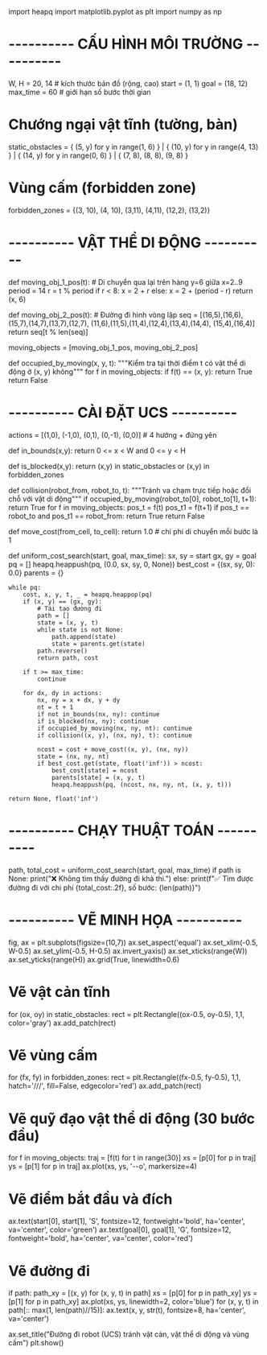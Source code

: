 import heapq
import matplotlib.pyplot as plt
import numpy as np

# ---------- CẤU HÌNH MÔI TRƯỜNG ----------
W, H = 20, 14  # kích thước bản đồ (rộng, cao)
start = (1, 1)
goal = (18, 12)
max_time = 60  # giới hạn số bước thời gian

# Chướng ngại vật tĩnh (tường, bàn)
static_obstacles = {
    (5, y) for y in range(1, 6)
} | {
    (10, y) for y in range(4, 13)
} | {
    (14, y) for y in range(0, 6)
} | {
    (7, 8), (8, 8), (9, 8)
}

# Vùng cấm (forbidden zone)
forbidden_zones = {(3, 10), (4, 10), (3,11), (4,11), (12,2), (13,2)}

# ---------- VẬT THỂ DI ĐỘNG ----------
def moving_obj_1_pos(t):
    # Di chuyển qua lại trên hàng y=6 giữa x=2..9
    period = 14
    r = t % period
    if r < 8:
        x = 2 + r
    else:
        x = 2 + (period - r)
    return (x, 6)

def moving_obj_2_pos(t):
    # Đường đi hình vòng lặp
    seq = [(16,5),(16,6),(15,7),(14,7),(13,7),(12,7),
           (11,6),(11,5),(11,4),(12,4),(13,4),(14,4),
           (15,4),(16,4)]
    return seq[t % len(seq)]

moving_objects = [moving_obj_1_pos, moving_obj_2_pos]

def occupied_by_moving(x, y, t):
    """Kiểm tra tại thời điểm t có vật thể di động ở (x, y) không"""
    for f in moving_objects:
        if f(t) == (x, y):
            return True
    return False

# ---------- CÀI ĐẶT UCS ----------
actions = [(1,0), (-1,0), (0,1), (0,-1), (0,0)]  # 4 hướng + đứng yên

def in_bounds(x,y):
    return 0 <= x < W and 0 <= y < H

def is_blocked(x,y):
    return (x,y) in static_obstacles or (x,y) in forbidden_zones

def collision(robot_from, robot_to, t):
    """Tránh va chạm trực tiếp hoặc đổi chỗ với vật di động"""
    if occupied_by_moving(robot_to[0], robot_to[1], t+1):
        return True
    for f in moving_objects:
        pos_t = f(t)
        pos_t1 = f(t+1)
        if pos_t == robot_to and pos_t1 == robot_from:
            return True
    return False

def move_cost(from_cell, to_cell):
    return 1.0  # chi phí di chuyển mỗi bước là 1

def uniform_cost_search(start, goal, max_time):
    sx, sy = start
    gx, gy = goal
    pq = []
    heapq.heappush(pq, (0.0, sx, sy, 0, None))
    best_cost = {(sx, sy, 0): 0.0}
    parents = {}

    while pq:
        cost, x, y, t, _ = heapq.heappop(pq)
        if (x, y) == (gx, gy):
            # Tái tạo đường đi
            path = []
            state = (x, y, t)
            while state is not None:
                path.append(state)
                state = parents.get(state)
            path.reverse()
            return path, cost

        if t >= max_time:
            continue

        for dx, dy in actions:
            nx, ny = x + dx, y + dy
            nt = t + 1
            if not in_bounds(nx, ny): continue
            if is_blocked(nx, ny): continue
            if occupied_by_moving(nx, ny, nt): continue
            if collision((x, y), (nx, ny), t): continue

            ncost = cost + move_cost((x, y), (nx, ny))
            state = (nx, ny, nt)
            if best_cost.get(state, float('inf')) > ncost:
                best_cost[state] = ncost
                parents[state] = (x, y, t)
                heapq.heappush(pq, (ncost, nx, ny, nt, (x, y, t)))

    return None, float('inf')

# ---------- CHẠY THUẬT TOÁN ----------
path, total_cost = uniform_cost_search(start, goal, max_time)
if path is None:
    print("❌ Không tìm thấy đường đi khả thi.")
else:
    print(f"✅ Tìm được đường đi với chi phí {total_cost:.2f}, số bước: {len(path)}")

# ---------- VẼ MINH HỌA ----------
fig, ax = plt.subplots(figsize=(10,7))
ax.set_aspect('equal')
ax.set_xlim(-0.5, W-0.5)
ax.set_ylim(-0.5, H-0.5)
ax.invert_yaxis()
ax.set_xticks(range(W))
ax.set_yticks(range(H))
ax.grid(True, linewidth=0.6)

# Vẽ vật cản tĩnh
for (ox, oy) in static_obstacles:
    rect = plt.Rectangle((ox-0.5, oy-0.5), 1,1, color='gray')
    ax.add_patch(rect)

# Vẽ vùng cấm
for (fx, fy) in forbidden_zones:
    rect = plt.Rectangle((fx-0.5, fy-0.5), 1,1, hatch='///', fill=False, edgecolor='red')
    ax.add_patch(rect)

# Vẽ quỹ đạo vật thể di động (30 bước đầu)
for f in moving_objects:
    traj = [f(t) for t in range(30)]
    xs = [p[0] for p in traj]
    ys = [p[1] for p in traj]
    ax.plot(xs, ys, '--o', markersize=4)

# Vẽ điểm bắt đầu và đích
ax.text(start[0], start[1], 'S', fontsize=12, fontweight='bold', ha='center', va='center', color='green')
ax.text(goal[0], goal[1], 'G', fontsize=12, fontweight='bold', ha='center', va='center', color='red')

# Vẽ đường đi
if path:
    path_xy = [(x, y) for (x, y, t) in path]
    xs = [p[0] for p in path_xy]
    ys = [p[1] for p in path_xy]
    ax.plot(xs, ys, linewidth=2, color='blue')
    for (x, y, t) in path[:: max(1, len(path)//15)]:
        ax.text(x, y, str(t), fontsize=8, ha='center', va='center')

ax.set_title("Đường đi robot (UCS) tránh vật cản, vật thể di động và vùng cấm")
plt.show()
